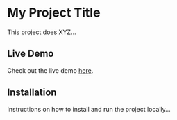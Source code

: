 # My Project Title

This project does XYZ...

## Live Demo

Check out the live demo [here](https://lpa-summariser.onrender.com/).

## Installation

Instructions on how to install and run the project locally...

